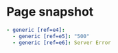 # Page snapshot

```yaml
- generic [ref=e4]:
  - generic [ref=e5]: "500"
  - generic [ref=e6]: Server Error
```